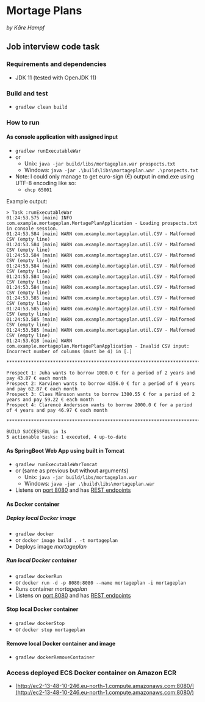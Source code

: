 # Mortage Plans

_by Kåre Hampf_

## Job interview code task

### Requirements and dependencies

* JDK 11 (tested with OpenJDK 11)

### Build and test

* `gradlew clean build`

### How to run

#### As console application with assigned input

* `gradlew runExecutableWar`
* or
    * Unix: `java -jar build/libs/mortageplan.war prospects.txt`
    * Windows: `java -jar .\build\libs\mortageplan.war .\prospects.txt`
* Note: I could only manage to get euro-sign (€) output in cmd.exe using UTF-8 encoding like so:
  * `chcp 65001`

Example output:
```
> Task :runExecutableWar
01:24:53.575 [main] INFO com.example.mortageplan.MortagePlanApplication - Loading prospects.txt in console session.
01:24:53.584 [main] WARN com.example.mortageplan.util.CSV - Malformed CSV (empty line)
01:24:53.584 [main] WARN com.example.mortageplan.util.CSV - Malformed CSV (empty line)
01:24:53.584 [main] WARN com.example.mortageplan.util.CSV - Malformed CSV (empty line)
01:24:53.584 [main] WARN com.example.mortageplan.util.CSV - Malformed CSV (empty line)
01:24:53.584 [main] WARN com.example.mortageplan.util.CSV - Malformed CSV (empty line)
01:24:53.584 [main] WARN com.example.mortageplan.util.CSV - Malformed CSV (empty line)
01:24:53.585 [main] WARN com.example.mortageplan.util.CSV - Malformed CSV (empty line)
01:24:53.585 [main] WARN com.example.mortageplan.util.CSV - Malformed CSV (empty line)
01:24:53.585 [main] WARN com.example.mortageplan.util.CSV - Malformed CSV (empty line)
01:24:53.585 [main] WARN com.example.mortageplan.util.CSV - Malformed CSV (empty line)
01:24:53.618 [main] WARN com.example.mortageplan.MortagePlanApplication - Invalid CSV input: Incorrect number of columns (must be 4) in [.]

****************************************************************************************************

Prospect 1: Juha wants to borrow 1000.0 € for a period of 2 years and pay 43.87 € each month
Prospect 2: Karvinen wants to borrow 4356.0 € for a period of 6 years and pay 62.87 € each month
Prospect 3: Claes Månsson wants to borrow 1300.55 € for a period of 2 years and pay 59.22 € each month
Prospect 4: Clarencé Andersson wants to borrow 2000.0 € for a period of 4 years and pay 46.97 € each month

****************************************************************************************************

BUILD SUCCESSFUL in 1s
5 actionable tasks: 1 executed, 4 up-to-date
```
#### As SpringBoot Web App using built in Tomcat

* `gradlew runExecutableWarTomcat`
* or (same as previous but without arguments)
  * Unix: `java -jar build/libs/mortageplan.war`
  * Windows: `java -jar .\build\libs\mortageplan.war`
* Listens on [port 8080](http://localhost:8080) and has [REST endpoints](http://localhost:8080/rest/prospects)

#### As Docker container

##### Deploy local Docker image

* `gradlew docker`
* or `docker image build . -t mortageplan`
* Deploys image _mortageplan_

##### Run local Docker container

* `gradlew dockerRun`
* or `docker run -d -p 8080:8080 --name mortageplan -i mortageplan`
* Runs container _mortageplan_
* Listens on [port 8080](http://localhost:8080) and has [REST endpoints](http://localhost:8080/rest/prospects)

#### Stop local Docker container

* `gradlew dockerStop`
* or `docker stop mortageplan`

#### Remove local Docker container and image
* `gradlew dockerRemoveContainer`

### Access deployed ECS Docker container on Amazon ECR
* [http://ec2-13-48-10-246.eu-north-1.compute.amazonaws.com:8080/](http://ec2-13-48-10-246.eu-north-1.compute.amazonaws.com:8080/)
